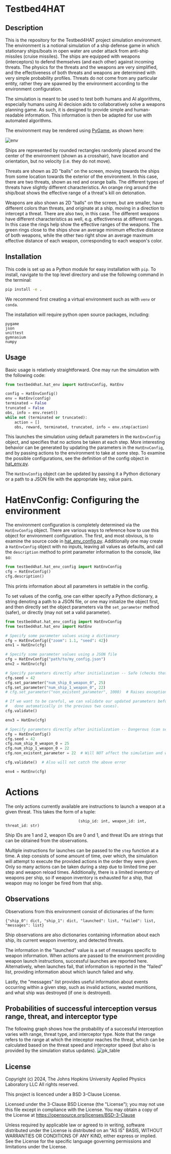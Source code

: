 # Testbed4HAT

## Description
This is the repository for the Testbed4HAT project simulation environment. The environment is a notional 
simulation of a ship defense game in which stationary 
ships/boats in open water are under attack from anti-ship missiles (cruise missiles). The ships are equipped with weapons 
(interceptors) 
to defend themselves (and each other) against incoming threats. The physics for the threats and the weapons are very 
simplified, and the effectiveness of both threats and weapons are determined with very simple probability profiles. 
Threats do not come 
from any particular entity, rather they are spawned by the environment according to the environment configuration.

The simulation is meant to be used to test both humans and AI algorithms, especially humans using AI decision aids to 
collaboratively solve a weapons planning game. As such, it is designed to provide simple and human-readable 
information. This information is then be adapted for use with automated algorithms. 

The environment may be rendered using [PyGame](https://www.pygame.org/news), as shown here:

![env](env_example.png)

Ships are represented by rounded rectangles randomly placed around the center of the environment (shown as a crosshair),
have location and orientation, but no velocity (i.e. they do not move). 

Threats are shown as 2D "balls" on the screen, moving towards the ships from some location towards the exterior of
the environment. In this case, there are two threats, shown as red and orange balls. The different types of threats 
have slightly different characteristics. An orange ring around the ship/boat shows the effective range of a threat's
kill on detonation. 

Weapons are also shown as 2D "balls" on the screen, but are smaller, have different colors than threats, and originate
at a ship, moving in a direction to intercept a threat. There are also two, in this case. The different weapons have 
different characteristics as well, e.g. effectiveness at different ranges. In this case the rings help show the 
effective ranges of the weapons. The green rings close to the ships show an average minimum effective distance of both
weapons, while the other two right show an average maximum effective distance of each weapon, corresponding to each
weapon's color. 

## Installation
This code is set up as a Python module for easy installation with `pip`. To install, navigate to the top level directory
and use the following command in the terminal:

```bash
pip install -e .
```

We recommend first creating a virtual environment such as with `venv` or `conda`. 

The installation will require python open source packages, including:
```
pygame
json
unittest
gymnasium
numpy
```

## Usage
Basic usage is relatively straightforward. One may run the simulation with the following code:

```python
from testbed4hat.hat_env import HatEnvConfig, HatEnv

config = HatEnvConfig()
env = HatEnv(config)
terminated = False
truncated = False
obs, info = env.reset()
while not (terminated or truncated):
    action = []
    obs, reward, terminated, truncated, info = env.step(action)
```

This launches the simulation using default parameters in the `HatEnvConfig` object, and specifies that no actions be 
taken at each step. More interesting behavior can be generated by updating the parameters in the `HatEnvConfig`, and by
passing actions to the environment to take at some step. To examine the possible configurations, see the 
definition of the config object in [hat_env.py](testbed4hat/hat_env.py). 

The `HatEnvConfig` object can be updated by passing it a Python dictionary or a path to a JSON file with the appropriate
key, value pairs. 

# HatEnvConfig: Configuring the environment

The environment configuration is completely determined via the `HatEnvConfig` object. There are various ways to 
reference how to use this object for environment configuration. The first, and most obvious, is to examine the source 
code in [hat_env_config.py](testbed4hat/hat_env_config.py). Additionally one may create a `HatEnvConfig` object with no
inputs, leaving all values as defaults, and call the `description` method to print parameter information to the console,
like so:

```python
from testbed4hat.hat_env_config import HatEnvConfig
cfg = HatEnvConfig()
cfg.description()
```

This prints information about all parameters in settable in the config. 

To set values of the config, one can either specify a Python dictionary, a string denoting a path to a JSON file, or
one may initialize the object first, and then directly set the object parameters via the `set_parameter` method (safer),
or directly (may not set a valid parameter). 

```python
from testbed4hat.hat_env_config import HatEnvConfig
from testbed4hat.hat_env import HatEnv

# Specify some parameter values using a dictionary
cfg = HatEnvConfig({"zoom": 1.1, "seed": 42})
env1 = HatEnv(cfg)

# Specify some parameter values using a JSON file 
cfg = HatEnvConfig("path/to/my_config.json")
env2 = HatEnv(cfg)

# Specify parameters directly after initialization -- Safe (checks that the parameter is valid in the config)
cfg.seed = 42
cfg.set_parameter("num_ship_0_weapon_0", 25)
cfg.set_parameter("num_ship_1_weapon_0", 22)
# cfg.set_parameter("non_existent_parameter", 1000)  # Raises exception because the parameter is not part of the config!

# If we want to be careful, we can validate our updated parameters before passing the config to the environment (this is
#   done automatically in the previous two cases). 
cfg.validate()

env3 = HatEnv(cfg)

# Specify parameters directly after initialization -- Dangerous (can set an invalid parameter and have no warning)
cfg = HatEnvConfig()
cfg.seed = 42
cfg.num_ship_0_weapon_0 = 25
cfg.num_ship_1_weapon_0 = 22
cfg.non_existent_parameter = 22  # Will NOT affect the simulation and will NOT raise any errors or warnings!

cfg.validate()  # Also will not catch the above error

env4 = HatEnv(cfg)
```


# Actions


The only actions currently available are instructions to launch a weapon at a given threat. This takes the form of a
tuple: 

                                    (ship_id: int, weapon_id: int, threat_id: str)

Ship IDs are 1 and 2, weapon IDs are 0 and 1, and threat IDs are strings that can be obtained from the observations. 

Multiple instructions for launches can be passed to the `step` function at a time. A step consists of some amount of
time, over which, the simulation will attempt to execute the provided actions in the order they were given. Only so
many actions can be taken during a step due to limited time per step and weapon reload times. Additionally, there is a
limited inventory of weapons per ship, so if weapon inventory is exhausted for a ship, that weapon may no longer be 
fired from that ship.

## Observations


Observations from this environment consist of dictionaries of the form:

```
{"ship_0": dict, "ship_1": dict, "launched": list, "failed": list, "messages": list}
```

Ship observations are also dictionaries containing information about each ship, its current weapon inventory, and 
detected threats.

The information in the "launched" value is a set of messages specific to weapon information. When actions are passed
to the environment providing weapon launch instructions, successful launches are reported here. Alternatively, when
launches fail, that information is reported in the "failed" list, providing information about which launch failed and
why.

Lastly, the "messages" list provides useful information about events occurring within a given step, such as invalid 
actions, wasted munitions, and what ship was destroyed (if one is destroyed). 

## Probabilities of successful interception versus range, threat, and interceptor type

The following graph shows how the probability of a successful interception varies with range, threat type, and interceptor type. Note that the range refers to the range at which the inteceptor reaches the threat, which can be calculated based on the threat speed and interceptor speed (but also is provided by the simulation status updates).
![pk_table](https://github.com/user-attachments/assets/b0b547f2-cf7a-4901-a9f4-326efba19849)


## License

Copyright (c) 2024, The Johns Hopkins University Applied Physics Laboratory LLC
All rights reserved.

This project is licenced under a BSD 3-Clause License.

Licensed under the 3-Clause BSD License (the "License");
you may not use this file except in compliance with the License.
You may obtain a copy of the License at
https://opensource.org/licenses/BSD-3-Clause

Unless required by applicable law or agreed to in writing, software
distributed under the License is distributed on an "AS IS" BASIS,
WITHOUT WARRANTIES OR CONDITIONS OF ANY KIND, either express or implied.
See the License for the specific language governing permissions and
limitations under the License.
